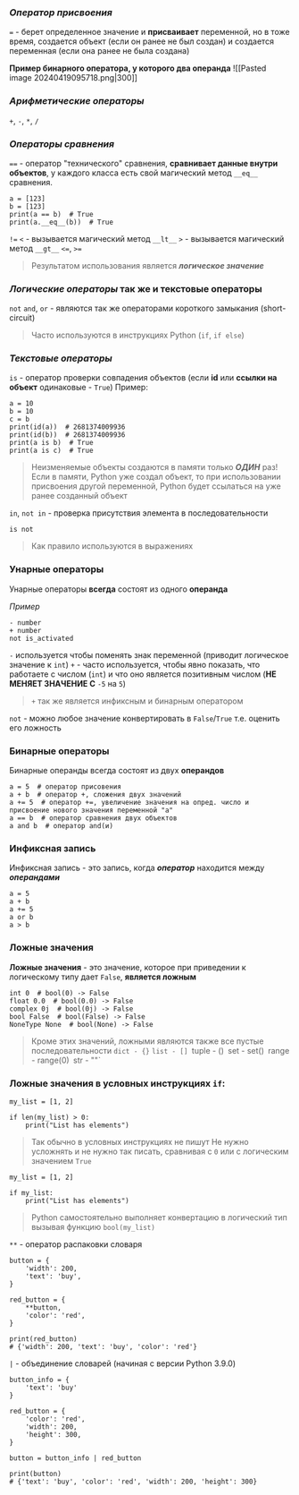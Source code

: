 ### ***Оператор присвоения***
`=` - берет определенное значение и **присваивает** переменной, но в тоже время, создается объект (если он ранее не был создан) и создается переменная (если она ранее не была создана)

**Пример бинарного оператора, у которого два операнда**
![[Pasted image 20240419095718.png|300]]

### ***Арифметические операторы***
`+`, `-`, `*`, `/`

### ***Операторы сравнения***
`==` - оператор "технического" сравнения, **сравнивает данные внутри объектов**, у каждого класса есть свой магический метод `__eq__` сравнения.
```
a = [123]
b = [123]
print(a == b)  # True
print(a.__eq__(b))  # True
```
`!=`
`<` - вызывается магический метод `__lt__` 
`>` - вызывается магический метод `__gt__`
`<=`, `>=`
> Результатом использования является ***логическое значение***

### ***Логические операторы*** так же и текстовые операторы
`not`
`and`, `or` - являются так же операторами короткого замыкания (short-circuit)
> Часто используются в инструкциях Python (`if`, `if else`)

### ***Текстовые операторы***
`is` - оператор проверки совпадения объектов (если **id** или **ссылки на объект** одинаковые - `True`)
Пример:
```
a = 10
b = 10
c = b
print(id(a))  # 2681374009936
print(id(b))  # 2681374009936
print(a is b)  # True
print(a is c)  # True
```

> Неизменяемые объекты создаются в памяти только ***ОДИН*** раз! Если в памяти, Python уже создал объект, то при использовании присвоения другой переменной, Python будет ссылаться на уже ранее созданный объект

`in`, `not in` - проверка присутствия элемента в последовательности

`is not`
> Как правило используются в выражениях
### Унарные операторы
Унарные операторы **всегда** состоят из одного **операнда**

*Пример*
```
- number  
+ number  
not is_activated
```
`-` используется чтобы поменять знак переменной (приводит логическое значение к `int`)
`+` - часто используется, чтобы явно показать, что работаете с числом (`int`) и что оно является позитивным числом (**НЕ МЕНЯЕТ ЗНАЧЕНИЕ С** `-5` на `5`)

> `+` так же является инфиксным и бинарным оператором

`not` - можно любое значение конвертировать в `False`/`True` т.е. оценить его ложность

### Бинарные операторы
Бинарные операнды всегда состоят из двух **операндов**

```
a = 5  # оператор присовения
a + b  # оператор +, сложения двух значений
a += 5  # оператор +=, увеличение значения на опред. число и присвоение нового значения переменной "a"
a == b  # оператор сравнения двух объектов
a and b  # оператор and(и)
```

### Инфиксная запись
Инфиксная запись - это запись, когда ***оператор*** находится между ***операндами***

```
a = 5
a + b
a += 5
a or b
a > b
```

### Ложные значения
**Ложные значения** - это значение, которое при приведении к логическому типу дает `False`,  **является ложным**

```
int 0  # bool(0) -> False
float 0.0  # bool(0.0) -> False
complex 0j  # bool(0j) -> False
bool False  # bool(False) -> False
NoneType None  # bool(None) -> False
```
> Кроме этих значений, ложными являются также все пустые последовательности
> `dict - {}`
> `list - []
> `tuple - ()`
> `set - set()`
> `range - range(0)`
> `str - ""`

### Ложные значения в условных инструкциях `if`: 
```
my_list = [1, 2]

if len(my_list) > 0:
	print("List has elements")
```
> Так обычно в условных инструкциях не пишут
> Не нужно усложнять и не нужно так писать, сравнивая с `0` или с логическим значением `True` 

```
my_list = [1, 2]

if my_list:
	print("List has elements")
```
> Python самостоятельно выполняет конвертацию  в логический тип вызывая функцию `bool(my_list)`

`**` - оператор распаковки словаря
```
button = {
	'width': 200,
	'text': 'buy',
}

red_button = {
	**button, 
	'color': 'red',
}

print(red_button)
# {'width': 200, 'text': 'buy', 'color': 'red'}
```

`|` - объединение словарей (начиная с версии Python 3.9.0)
```
button_info = {
	'text': 'buy'
}

red_button = {
	'color': 'red',
	'width': 200,
	'height': 300,
}

button = button_info | red_button

print(button)
# {'text': 'buy', 'color': 'red', 'width': 200,	'height': 300}
```


